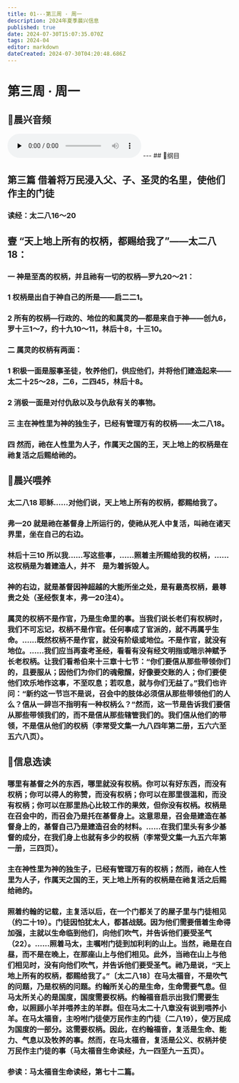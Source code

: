 ```yaml
---
title: 01---第三周 · 周一
description: 2024年夏季晨兴信息
published: true
date: 2024-07-30T15:07:35.070Z
tags: 2024-04
editor: markdown
dateCreated: 2024-07-30T04:20:48.686Z
---
```


# 第三周 · 周一
## 🎵晨兴音频
<audio id="audio" controls="" preload="none">
      <source id="mp3" src="/2024-04/week3/week3day1.mp3">
</audio>
---
## 📖纲目

## 第三篇    **借着将万民浸入父、子、圣灵的名里，使他们作主的门徒**

### 读经：太二八16～20

## **壹**    **“天上地上所有的权柄，都赐给我了”——太二八18：**

### 一    神是至高的权柄，并且祂有一切的权柄—罗九20～21：

### 1    权柄是出自于神自己的所是——启二二1。

### 2    所有的权柄—行政的、地位的和属灵的—都是来自于神——创九6，罗十三1～7，约十九10～11，林后十8，十三10。

### 二    属灵的权柄有两面：

### 1    积极一面是服事圣徒，牧养他们，供应他们，并将他们建造起来——太二十25～28，二6，二四45，林后十8。

### 2    消极一面是对付仇敌以及与仇敌有关的事物。

### 三    主在神性里为神的独生子，已经有管理万有的权柄——太二八18。

### 四    然而，祂在人性里为人子，作属天之国的王，天上地上的权柄是在祂复活之后赐给祂的。

## 📖晨兴喂养

### 太二八18    耶稣……对他们说，天上地上所有的权柄，都赐给我了。

### 弗一20    就是祂在基督身上所运行的，使祂从死人中复活，叫祂在诸天界里，坐在自己的右边。

### 林后十三10    所以我……写这些事，……照着主所赐给我的权柄，……这权柄是为着建造人，并不　是为着拆毁人。

### 神的右边，就是基督因神超越的大能所坐之处，是有最高权柄，最尊贵之处（圣经恢复本，弗一20注4）。

### 属灵的权柄不是作官，乃是生命里的事。当我们说长老们有权柄时，我们不可忘记，权柄不是作官。任何事成了官派的，就不再属乎生命。……既然权柄不是作官，就没有阶级或地位。不是作官，就没有地位。……我们应当再查考圣经，看看有没有经文明指或暗示神赋予长老权柄。让我们看希伯来十三章十七节：“你们要信从那些带领你们的，且要服从；因他们为你们的魂儆醒，好像要交账的人；你们要使他们欢乐地作这事，不至叹息；若叹息，就与你们无益了。”我们也许问：“新约这一节岂不是说，召会中的肢体必须信从那些带领他们的人么？信从一辞岂不指明有一种权柄么？”然而，这一节是告诉我们要信从那些带领我们的，而不是信从那些辖管我们的。我们信从他们的带领，不是信从他们的权柄（李常受文集一九八四年第二册，五六六至五六八页）。

## 📖信息选读

### 哪里有基督之外的东西，哪里就没有权柄。你可以有好东西，而没有权柄；你可以得人的称赞，而没有权柄；你可以在那里很温和，而没有权柄；你可以在那里热心比较工作的果效，但你没有权柄。权柄是在召会中的，而召会乃是托在基督身上。这意思是，召会是建造在基督身上的，基督自己乃是建造召会的材料。……在我们里头有多少基督的成分，在我们身上也就有多少的权柄（李常受文集一九五六年第一册，三四页）。

### 主在神性里为神的独生子，已经有管理万有的权柄；然而，祂在人性里为人子，作属天之国的王，天上地上所有的权柄是在祂复活之后赐给祂的。

### 照着约翰的记载，主复活以后，在一个门都关了的屋子里与门徒相见（约二十19）。门徒因怕犹太人，都甚战兢。因为他们需要借着生命得加强，主就以生命临到他们，向他们吹气，并告诉他们要受圣气（22）。……照着马太，主嘱咐门徒到加利利的山上。当然，祂是在白昼，而不是在晚上，在那座山上与他们相见。此外，当祂在山上与他们相见时，没有向他们吹气，并告诉他们要受圣气。祂乃是说，“天上地上所有的权柄，都赐给我了。”〔太二八18〕在马太福音，不是吹气的问题，乃是权柄的问题。约翰所关心的是生命，生命需要气息。但马太所关心的是国度，国度需要权柄。约翰福音启示出我们需要生命，以照顾小羊并喂养主的羊群。但在马太二十八章没有说到喂养小羊。在马太福音，主吩咐门徒使万民作主的门徒（二八19），使万民成为国度的一部分。这需要权柄。因此，在约翰福音，复活是生命、能力、气息以及牧养的事。然而，在马太福音，复活是公义、权柄并使万民作主门徒的事（马太福音生命读经，九一四至九一五页）。

### 参读：马太福音生命读经，第七十二篇。
<!-- Google tag (gtag.js) -->
<script async src="https://www.googletagmanager.com/gtag/js?id=G-1P8709Z16T"></script>
<script>
  window.dataLayer = window.dataLayer || [];
  function gtag(){dataLayer.push(arguments);}
  gtag('js', new Date());

  gtag('config', 'G-1P8709Z16T');
</script>
